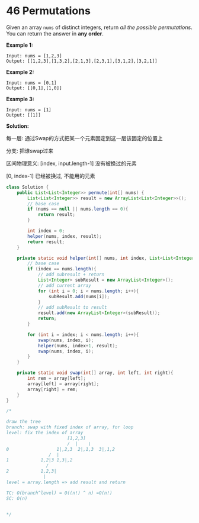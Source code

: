 # 46 Permutations

Given an array `nums` of distinct integers, return *all the possible permutations*. You can return the answer in **any order**.

**Example 1:**

```
Input: nums = [1,2,3]
Output: [[1,2,3],[1,3,2],[2,1,3],[2,3,1],[3,1,2],[3,2,1]]
```

**Example 2:**

```
Input: nums = [0,1]
Output: [[0,1],[1,0]]
```

**Example 3:**

```
Input: nums = [1]
Output: [[1]]
```



**Solution:**

每一层: 通过Swap的方式把某一个元素固定到这一层该固定的位置上

分支: 把谁swap过来

区间物理意义: [index, input.length-1] 没有被换过的元素

[0, index-1] 已经被换过, 不能用的元素 

```java
class Solution {
    public List<List<Integer>> permute(int[] nums) {
        List<List<Integer>> result = new ArrayList<List<Integer>>();
        // base case
        if (nums == null || nums.length == 0){
            return result;
        }

        int index = 0;
        helper(nums, index, result);
        return result;
    }

    private static void helper(int[] nums, int index, List<List<Integer>> result){
        // base case
        if (index == nums.length){
            // add subresult + return 
            List<Integer> subResult = new ArrayList<Integer>();
            // add current array
            for (int i = 0; i < nums.length; i++){
                subResult.add(nums[i]);
            }
            // add subResult to result
            result.add(new ArrayList<Integer>(subResult));
            return;
        }

        for (int i = index; i < nums.length; i++){
            swap(nums, index, i);
            helper(nums, index+1, result);
            swap(nums, index, i);
        }
    }

    private static void swap(int[] array, int left, int right){
        int rem = array[left];
        array[left] = array[right];
        array[right] = rem;
    }
}

/*

draw the tree
branch: swap with fixed index of array, for loop
level: fix the index of array 
                       [1,2,3]
                       /  |    \
0                  1|,2,3  2|,1,3  3|,1,2
                /  | 
1            1,2|3 1,3|,2  
               /
2            1,2,3|
              |
level = array.length => add result and return   

TC: O(branch^level) = O((n!) ^ n) =O(n!) 
SC: O(n)


*/
```



